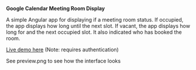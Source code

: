 **Google Calendar Meeting Room Display**

A simple Angular app for displaying if a meeting room status.
If occupied, the app displays how long until the next slot.
If vacant, the app displays how long for and the next occupied slot.
It also indicated who has booked the room.

[Live demo here](https://www.rte.ie/generic/goocal/angular/) (Note: requires authentication) 

See preview.png to see how the interface looks
